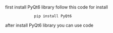 first install PyQt6 library follow this code for install 

                 pip install PyQt6
                    
after install PyQt6 library you can use code
